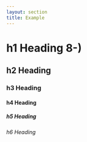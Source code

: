 ```yaml
---
layout: section
title: Example
---
```


# h1 Heading 8-)
## h2 Heading
### h3 Heading
#### h4 Heading
##### h5 Heading
###### h6 Heading
